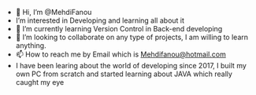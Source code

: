 - 👋 Hi, I’m @MehdiFanou
- I’m interested in Developing and learning all about it 
- 🌱 I’m currently learning Version Control in Back-end developing 
- 💞️ I’m looking to collaborate on any type of projects, I am willing to learn anything. 
- 📫 How to reach me by Email which is Mehdifanou@hotmail.com
- I have been learing about the world of developing since 2017, I built my own PC from scratch and started learning about JAVA which really caught my eye

<!---
MehdiFanou/MehdiFanou is a ✨ special ✨ repository because its `README.md` (this file) appears on your GitHub profile.
You can click the Preview link to take a look at your changes.
--->
